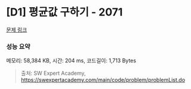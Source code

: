 # [D1] 평균값 구하기 - 2071 

[문제 링크](https://swexpertacademy.com/main/code/problem/problemDetail.do?contestProbId=AV5QRnJqA5cDFAUq) 

### 성능 요약

메모리: 58,384 KB, 시간: 204 ms, 코드길이: 1,713 Bytes



> 출처: SW Expert Academy, https://swexpertacademy.com/main/code/problem/problemList.do